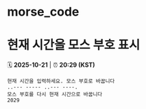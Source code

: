 # morse_code
# 현재 시간을 모스 부호 표시
<!-- MORSE_TIME_START -->
🗓️ **2025-10-21** | ⏰ **20:29 (KST)**

```
현재 시간을 입력하세요. 모스 부호로 바꿉니다
..--- ----- ..--- ----.
모스 부호를 다시 현재 시간으로 바꿉니다
2029
```
<!-- MORSE_TIME_END -->
